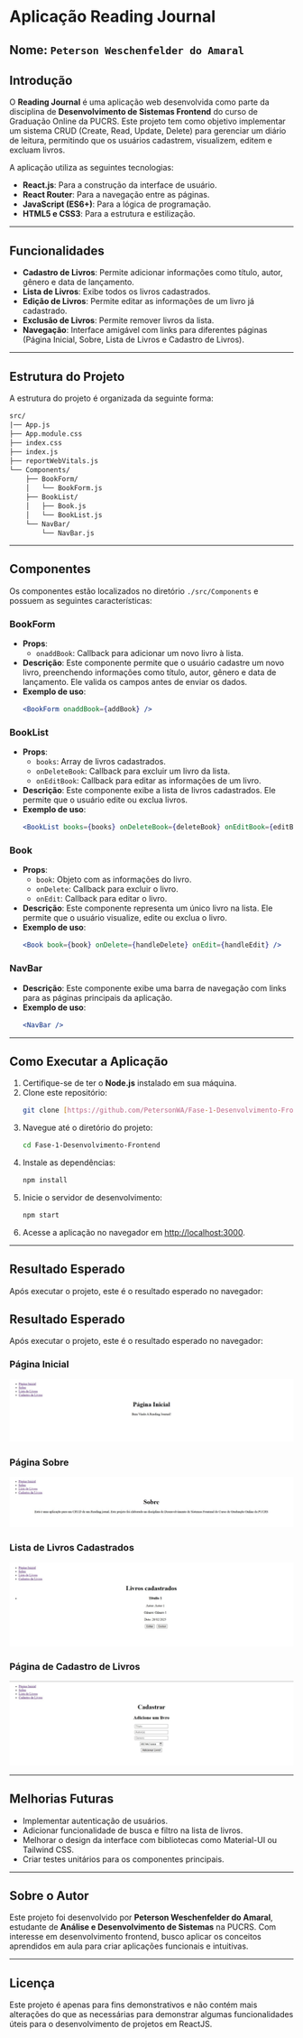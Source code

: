 # Aplicação Reading Journal

## Nome: `Peterson Weschenfelder do Amaral`

## Introdução

O **Reading Journal** é uma aplicação web desenvolvida como parte da disciplina de **Desenvolvimento de Sistemas Frontend** do curso de Graduação Online da PUCRS. Este projeto tem como objetivo implementar um sistema CRUD (Create, Read, Update, Delete) para gerenciar um diário de leitura, permitindo que os usuários cadastrem, visualizem, editem e excluam livros.

A aplicação utiliza as seguintes tecnologias:
- **React.js**: Para a construção da interface de usuário.
- **React Router**: Para a navegação entre as páginas.
- **JavaScript (ES6+)**: Para a lógica de programação.
- **HTML5 e CSS3**: Para a estrutura e estilização.

---

## Funcionalidades

- **Cadastro de Livros**: Permite adicionar informações como título, autor, gênero e data de lançamento.
- **Lista de Livros**: Exibe todos os livros cadastrados.
- **Edição de Livros**: Permite editar as informações de um livro já cadastrado.
- **Exclusão de Livros**: Permite remover livros da lista.
- **Navegação**: Interface amigável com links para diferentes páginas (Página Inicial, Sobre, Lista de Livros e Cadastro de Livros).

---

## Estrutura do Projeto

A estrutura do projeto é organizada da seguinte forma:

```
src/
|── App.js
├── App.module.css
├── index.css
├── index.js
├── reportWebVitals.js
└── Components/
    ├── BookForm/
    │   └── BookForm.js
    ├── BookList/
    │   ├── Book.js
    │   └── BookList.js
    └── NavBar/
        └── NavBar.js
```

---

## Componentes

Os componentes estão localizados no diretório `./src/Components` e possuem as seguintes características:

### BookForm
- **Props**:
  - `onaddBook`: Callback para adicionar um novo livro à lista.
- **Descrição**: Este componente permite que o usuário cadastre um novo livro, preenchendo informações como título, autor, gênero e data de lançamento. Ele valida os campos antes de enviar os dados.
- **Exemplo de uso**:
  ```jsx
  <BookForm onaddBook={addBook} />
  ```

### BookList
- **Props**:
  - `books`: Array de livros cadastrados.
  - `onDeleteBook`: Callback para excluir um livro da lista.
  - `onEditBook`: Callback para editar as informações de um livro.
- **Descrição**: Este componente exibe a lista de livros cadastrados. Ele permite que o usuário edite ou exclua livros.
- **Exemplo de uso**:
  ```jsx
  <BookList books={books} onDeleteBook={deleteBook} onEditBook={editBook} />
  ```

### Book
- **Props**:
  - `book`: Objeto com as informações do livro.
  - `onDelete`: Callback para excluir o livro.
  - `onEdit`: Callback para editar o livro.
- **Descrição**: Este componente representa um único livro na lista. Ele permite que o usuário visualize, edite ou exclua o livro.
- **Exemplo de uso**:
  ```jsx
  <Book book={book} onDelete={handleDelete} onEdit={handleEdit} />
  ```

### NavBar
- **Descrição**: Este componente exibe uma barra de navegação com links para as páginas principais da aplicação.
- **Exemplo de uso**:
  ```jsx
  <NavBar />
  ```

---

## Como Executar a Aplicação

1. Certifique-se de ter o **Node.js** instalado em sua máquina.
2. Clone este repositório:
   ```bash
   git clone [https://github.com/PetersonWA/Fase-1-Desenvolvimento-Frontend?tab=readme-ov-file]
   ```
3. Navegue até o diretório do projeto:
   ```bash
   cd Fase-1-Desenvolvimento-Frontend
   ```
4. Instale as dependências:
   ```bash
   npm install
   ```
5. Inicie o servidor de desenvolvimento:
   ```bash
   npm start
   ```
6. Acesse a aplicação no navegador em [http://localhost:3000](http://localhost:3000).

---

## Resultado Esperado

Após executar o projeto, este é o resultado esperado no navegador:

## Resultado Esperado

Após executar o projeto, este é o resultado esperado no navegador:

### Página Inicial
![Página Inicial](./public/img/paginaInicial.jpg)

### Página Sobre
![Página Sobre](./public/img/sobre.jpg)

### Lista de Livros Cadastrados
![Livros Cadastrados](./public/img/livroscadastrados.jpg)

### Página de Cadastro de Livros
![Cadastro de Livros](./public/img/cadastro.jpg)

---

## Melhorias Futuras

- Implementar autenticação de usuários.
- Adicionar funcionalidade de busca e filtro na lista de livros.
- Melhorar o design da interface com bibliotecas como Material-UI ou Tailwind CSS.
- Criar testes unitários para os componentes principais.

---

## Sobre o Autor

Este projeto foi desenvolvido por **Peterson Weschenfelder do Amaral**, estudante de **Análise e Desenvolvimento de Sistemas** na PUCRS. Com interesse em desenvolvimento frontend, busco aplicar os conceitos aprendidos em aula para criar aplicações funcionais e intuitivas.

---

## Licença

Este projeto é apenas para fins demonstrativos e não contém mais alterações do que as necessárias para demonstrar algumas funcionalidades úteis para o desenvolvimento de projetos em ReactJS.